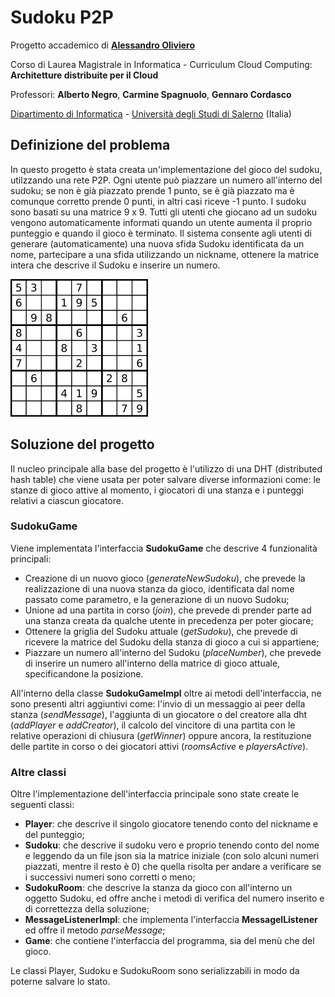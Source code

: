 # Sudoku P2P

Progetto accademico di [**Alessandro Oliviero**](https://github.com/aoliviero7)

Corso di Laurea Magistrale in Informatica - Curriculum Cloud Computing: **Architetture distribuite per il Cloud**

Professori: **Alberto Negro**, **Carmine Spagnuolo**, **Gennaro Cordasco**

[Dipartimento di Informatica](http://www.di.unisa.it) - [Università degli Studi di Salerno](https://www.unisa.it/) (Italia)

## Definizione del problema

In questo progetto è stata creata un'implementazione del gioco del sudoku, utilzzando una rete P2P. Ogni utente può piazzare un numero all'interno del sudoku; se non è già piazzato prende 1 punto, se è già piazzato ma è comunque corretto prende 0 punti, in altri casi riceve -1 punto. I sudoku sono basati su una matrice 9 x 9. Tutti gli utenti che giocano ad un sudoku vengono automaticamente informati quando un utente aumenta il proprio punteggio e quando il gioco è terminato. Il sistema consente agli utenti di generare (automaticamente) una nuova sfida Sudoku identificata da un nome, partecipare a una sfida utilizzando un nickname, ottenere la matrice intera che descrive il Sudoku e inserire un numero.

![](images/sudoku.png)

## Soluzione del progetto

Il nucleo principale alla base del progetto è l'utilizzo di una DHT (distributed hash table) che viene usata per poter salvare diverse informazioni come: le stanze di gioco attive al momento, i giocatori di una stanza e i punteggi relativi a ciascun giocatore. 

### SudokuGame

Viene implementata l'interfaccia **SudokuGame** che descrive 4 funzionalità principali:

- Creazione di un nuovo gioco (*generateNewSudoku*), che prevede la realizzazione di una nuova stanza da gioco, identificata dal nome passato come parametro, e la generazione di un nuovo Sudoku;
- Unione ad una partita in corso (*join*), che prevede di prender parte ad una stanza creata da qualche utente in precedenza per poter giocare;
- Ottenere la griglia del Sudoku attuale (*getSudoku*), che prevede di ricevere la matrice del Sudoku della stanza di gioco a cui si appartiene;
- Piazzare un numero all'interno del Sudoku (*placeNumber*), che prevede di inserire un numero all'interno della matrice di gioco attuale, specificandone la posizione.

All'interno della classe **SudokuGameImpl** oltre ai metodi dell'interfaccia, ne sono presenti altri aggiuntivi come: l'invio di un messaggio ai peer della stanza (*sendMessage*), l'aggiunta di un giocatore o del creatore alla dht (*addPlayer* e *addCreator*), il calcolo del vincitore di una partita con le relative operazioni di chiusura (*getWinner*) oppure ancora, la restituzione delle partite in corso o dei giocatori attivi (*roomsActive* e *playersActive*).

### Altre classi

Oltre l'implementazione dell'interfaccia principale sono state create le seguenti classi:

- **Player**: che descrive il singolo giocatore tenendo conto del nickname e del punteggio;
- **Sudoku**: che descrive il sudoku vero e proprio tenendo conto del nome e leggendo da un file json sia la matrice iniziale (con solo alcuni numeri piazzati, mentre il resto è 0) che quella risolta per andare a verificare se i successivi numeri sono corretti o meno;
- **SudokuRoom**: che descrive la stanza da gioco con all'interno un oggetto Sudoku, ed offre anche i metodi di verifica del numero inserito e di correttezza della soluzione;
- **MessageListenerImpl**: che implementa l'interfaccia **MessagelListener** ed offre il metodo *parseMessage*;
- **Game**: che contiene l'interfaccia del programma, sia del menù che del gioco.

Le classi Player, Sudoku e SudokuRoom sono serializzabili in modo da poterne salvare lo stato.



